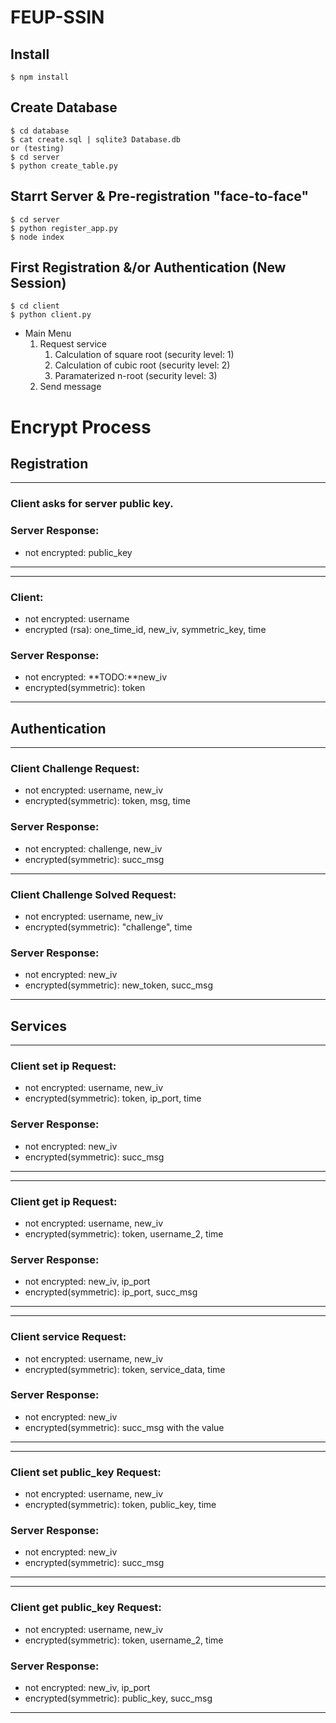 # FEUP-SSIN

## Install
    $ npm install

## Create Database
    $ cd database
    $ cat create.sql | sqlite3 Database.db
    or (testing)
    $ cd server 
    $ python create_table.py

## Starrt Server & Pre-registration "face-to-face"
    $ cd server 
    $ python register_app.py
    $ node index

## First Registration &/or Authentication (New Session)
    $ cd client
    $ python client.py

* Main Menu
    1. Request service
        1. Calculation of square root (security level: 1)
        2. Calculation of cubic  root (security level: 2)
        3. Paramaterized n-root (security level: 3)
    2. Send message


# Encrypt Process

## Registration
---------------------------------------------
### Client asks for server public key.

### Server Response:
* not encrypted: public_key
---------------------------------------------
---------------------------------------------
### Client:
* not encrypted: username
* encrypted (rsa): one_time_id, new_iv, symmetric_key, time

### Server Response:
* not encrypted: **TODO:**new_iv
* encrypted(symmetric): token
---------------------------------------------


## Authentication
---------------------------------------------
### Client Challenge Request:
* not encrypted: username, new_iv
* encrypted(symmetric): token, msg, time

### Server Response:
* not encrypted: challenge, new_iv
* encrypted(symmetric): succ_msg
---------------------------------------------
### Client Challenge Solved Request:
* not encrypted: username, new_iv
* encrypted(symmetric): "challenge", time

### Server Response:
* not encrypted: new_iv
* encrypted(symmetric): new_token, succ_msg
---------------------------------------------


## Services
---------------------------------------------
### Client set ip Request:
* not encrypted: username, new_iv
* encrypted(symmetric): token, ip_port, time

### Server Response:
* not encrypted: new_iv
* encrypted(symmetric): succ_msg
---------------------------------------------
---------------------------------------------
### Client get ip Request:
* not encrypted: username, new_iv
* encrypted(symmetric): token, username_2, time

### Server Response:
* not encrypted: new_iv, ip_port
* encrypted(symmetric): ip_port, succ_msg
---------------------------------------------
---------------------------------------------
### Client service Request:
* not encrypted: username, new_iv
* encrypted(symmetric): token, service_data, time

### Server Response:
* not encrypted: new_iv
* encrypted(symmetric): succ_msg with the value
---------------------------------------------
---------------------------------------------
### Client set public_key Request:
* not encrypted: username, new_iv
* encrypted(symmetric): token, public_key, time

### Server Response:
* not encrypted: new_iv
* encrypted(symmetric): succ_msg
---------------------------------------------
---------------------------------------------
### Client get public_key Request:
* not encrypted: username, new_iv
* encrypted(symmetric): token, username_2, time

### Server Response:
* not encrypted: new_iv, ip_port
* encrypted(symmetric): public_key, succ_msg
---------------------------------------------
